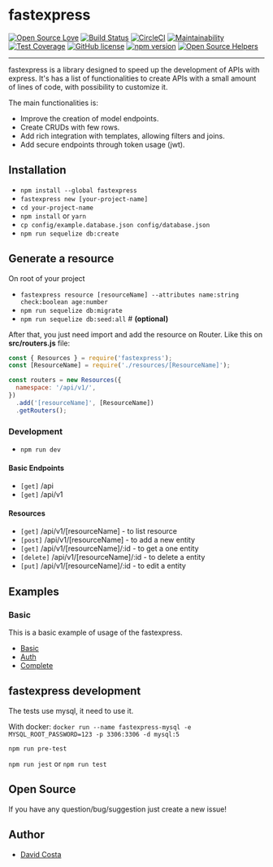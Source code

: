 # fastexpress

[![Open Source Love](https://badges.frapsoft.com/os/v1/open-source.svg?v=103)](https://github.com/ellerbrock/open-source-badges/)
[![Build Status](https://travis-ci.org/davidcostadev/fastexpress.svg?branch=master)](https://travis-ci.org/davidcostadev/fastexpress)
[![CircleCI](https://circleci.com/gh/davidcostadev/fastexpress.svg?style=svg)](https://circleci.com/gh/davidcostadev/fastexpress)
[![Maintainability](https://api.codeclimate.com/v1/badges/b045a34c8cb425bf67f1/maintainability)](https://codeclimate.com/github/withmoney/withmoney-api/maintainability)
[![Test Coverage](https://api.codeclimate.com/v1/badges/b045a34c8cb425bf67f1/test_coverage)](https://codeclimate.com/github/withmoney/withmoney-api/test_coverage)
[![GitHub license](https://img.shields.io/github/license/davidcostadev/fastexpress.svg)](https://github.com/davidcostadev/fastexpress/blob/master/LICENSE)
[![npm version](https://img.shields.io/npm/v/fastexpress.svg)](https://www.npmjs.com/package/fastexpress)
[![Open Source Helpers](https://www.codetriage.com/davidcostadev/fastexpress/badges/users.svg)](https://www.codetriage.com/davidcostadev/fastexpress)

---

fastexpress is a library designed to speed up the development of APIs with express. It's has a list of functionalities to create APIs with a small amount of lines of code, with possibility to customize it.

The main functionalities is:

- Improve the creation of model endpoints.
- Create CRUDs with few rows.
- Add rich integration with templates, allowing filters and joins.
- Add secure endpoints through token usage (jwt).


## Installation

- `npm install --global fastexpress`
- `fastexpress new [your-project-name]`
- `cd your-project-name`
- `npm install` or `yarn`
- `cp config/example.database.json config/database.json`
- `npm run sequelize db:create`

## Generate a resource

On root of your project

- `fastexpress resource [resourceName] --attributes name:string check:boolean age:number`
- `npm run sequelize db:migrate`
- `npm run sequelize db:seed:all` # __(optional)__


After that, you just need import and add the resource on Router. Like this on **src/routers.js** file:

```javascript
const { Resources } = require('fastexpress');
const [ResourceName] = require('./resources/[ResourceName]');

const routers = new Resources({
  namespace: '/api/v1/',
})
  .add('[resourceName]', [ResourceName])
  .getRouters();
```

### Development

- `npm run dev`


#### Basic Endpoints

- `[get]` /api
- `[get]` /api/v1

#### Resources

- `[get]` /api/v1/[resourceName] - to list resource 
- `[post]` /api/v1/[resourceName] - to add a new entity
- `[get]` /api/v1/[resourceName]/:id - to get a one entity
- `[delete]` /api/v1/[resourceName]/:id - to delete a entity
- `[put]` /api/v1/[resourceName]/:id - to edit a entity


## Examples

### Basic

This is a basic example of usage of the fastexpress.

- [Basic](examples/basic)
- [Auth](examples/auth)
- [Complete](examples/complete)

## fastexpress development

The tests use mysql, it need to use it.

With docker: `docker run --name fastexpress-mysql -e MYSQL_ROOT_PASSWORD=123 -p 3306:3306 -d mysql:5`

`npm run pre-test`

`npm run jest` or `npm run test`

## Open Source

If you have any question/bug/suggestion just create a new issue!

## Author

- [David Costa](https://github.com/davidcostadev)
